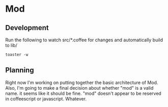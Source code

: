 Mod
===

Development
-----------

Run the following to watch src/*.coffee for changes and automatically build to
lib/

    toaster -w

Planning
--------

Right now I'm working on putting together the basic architecture of Mod. Also,
I'm going to make a final decision about whether "mod" is a valid name. it seems
like it should be fine. "mod" doesn't appear to be reserved in coffeescript or
javascript. Whatever.